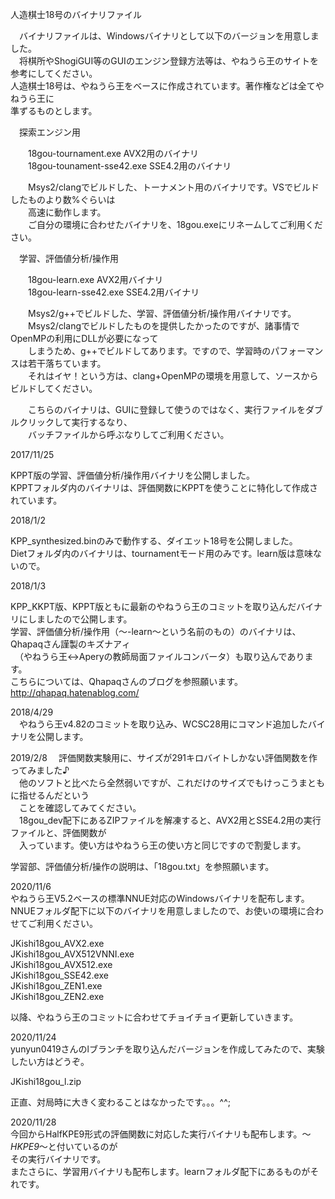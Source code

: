 人造棋士18号のバイナリファイル  
  
　バイナリファイルは、Windowsバイナリとして以下のバージョンを用意しました。  
　将棋所やShogiGUI等のGUIのエンジン登録方法等は、やねうら王のサイトを参考にしてください。  
  人造棋士18号は、やねうら王をベースに作成されています。著作権などは全てやねうら王に  
  準ずるものとします。  
  
　探索エンジン用  
  
　　18gou-tournament.exe	AVX2用のバイナリ  
　　18gou-tounament-sse42.exe	SSE4.2用のバイナリ  
  
　　Msys2/clangでビルドした、トーナメント用のバイナリです。VSでビルドしたものより数%ぐらいは  
　　高速に動作します。  
　　ご自分の環境に合わせたバイナリを、18gou.exeにリネームしてご利用ください。  
  
  
　学習、評価値分析/操作用  
  
　　18gou-learn.exe		AVX2用バイナリ  
　　18gou-learn-sse42.exe	SSE4.2用バイナリ  
  
　　Msys2/g++でビルドした、学習、評価値分析/操作用バイナリです。  
　　Msys2/clangでビルドしたものを提供したかったのですが、諸事情でOpenMPの利用にDLLが必要になって  
　　しまうため、g++でビルドしてあります。ですので、学習時のパフォーマンスは若干落ちています。  
　　それはイヤ！という方は、clang+OpenMPの環境を用意して、ソースからビルドしてください。  
  
　　こちらのバイナリは、GUIに登録して使うのではなく、実行ファイルをダブルクリックして実行するなり、  
　　バッチファイルから呼ぶなりしてご利用ください。  
  
2017/11/25  
  
  KPPT版の学習、評価値分析/操作用バイナリを公開しました。  
  KPPTフォルダ内のバイナリは、評価関数にKPPTを使うことに特化して作成されています。  
  
  
2018/1/2  
  
  KPP_synthesized.binのみで動作する、ダイエット18号を公開しました。  
  Dietフォルダ内のバイナリは、tournamentモード用のみです。learn版は意味ないので。  
  
2018/1/3  
  
  KPP_KKPT版、KPPT版ともに最新のやねうら王のコミットを取り込んだバイナリにしましたので公開します。  
  学習、評価値分析/操作用（～-learn～という名前のもの）のバイナリは、Qhapaqさん謹製のキズナアィ  
　（やねうら王<->Aperyの教師局面ファイルコンバータ）も取り込んであります。  
  こちらについては、Qhapaqさんのブログを参照願います。  
  http://qhapaq.hatenablog.com/  
  
2018/4/29  
　やねうら王v4.82のコミットを取り込み、WCSC28用にコマンド追加したバイナリを公開します。  
  
2019/2/8
　評価関数実験用に、サイズが291キロバイトしかない評価関数を作ってみました♪  
　他のソフトと比べたら全然弱いですが、これだけのサイズでもけっこうまともに指せるんだという  
　ことを確認してみてください。  
　18gou_dev配下にあるZIPファイルを解凍すると、AVX2用とSSE4.2用の実行ファイルと、評価関数が  
　入っています。使い方はやねうら王の使い方と同じですので割愛します。  
  
学習部、評価値分析/操作の説明は、「18gou.txt」を参照願います。  
  

2020/11/6  
  やねうら王V5.2ベースの標準NNUE対応のWindowsバイナリを配布します。  
  NNUEフォルダ配下に以下のバイナリを用意しましたので、お使いの環境に合わせてご利用ください。  

  JKishi18gou_AVX2.exe  
  JKishi18gou_AVX512VNNI.exe  
  JKishi18gou_AVX512.exe  
  JKishi18gou_SSE42.exe  
  JKishi18gou_ZEN1.exe  
  JKishi18gou_ZEN2.exe  
  
  以降、やねうら王のコミットに合わせてチョイチョイ更新していきます。  
  
  
2020/11/24  
  yunyun0419さんのlブランチを取り込んだバージョンを作成してみたので、実験したい方はどうぞ。  
  
  JKishi18gou_l.zip  
  
  正直、対局時に大きく変わることはなかったです。。。^^;  


2020/11/28  
  今回からHalfKPE9形式の評価関数に対応した実行バイナリも配布します。～_HKPE9_～と付いているのが  
  その実行バイナリです。  
  またさらに、学習用バイナリも配布します。learnフォルダ配下にあるものがそれです。  
